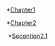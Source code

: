 *[Chapter1](docs/introduction.md)

*[Chapter2](docs/algorithms.md)

​		*[Secontion2.1](docs/algorithms.md)
